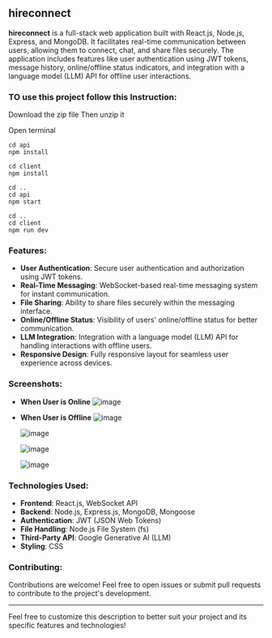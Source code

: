 
## hireconnect

**hireconnect** is a full-stack web application built with React.js, Node.js, Express, and MongoDB. It facilitates real-time communication between users, allowing them to connect, chat, and share files securely. The application includes features like user authentication using JWT tokens, message history, online/offline status indicators, and integration with a language model (LLM) API for offline user interactions.

### TO use this project follow this Instruction:
Download the zip file
Then unzip it

Open terminal 
``` 
cd api    
npm install

cd client
npm install

cd ..
cd api
npm start

cd ..
cd client
npm run dev
```

### Features:
- **User Authentication**: Secure user authentication and authorization using JWT tokens.
- **Real-Time Messaging**: WebSocket-based real-time messaging system for instant communication.
- **File Sharing**: Ability to share files securely within the messaging interface.
- **Online/Offline Status**: Visibility of users' online/offline status for better communication.
- **LLM Integration**: Integration with a language model (LLM) API for handling interactions with offline users.
- **Responsive Design**: Fully responsive layout for seamless user experience across devices.

### Screenshots:
- **When User is Online**
  ![image](https://github.com/im-kronos/Hire-Connect/assets/66472781/31c29e7e-393c-4171-a1e4-e4775e2bfde7)

- **When User is Offline**
  ![image](https://github.com/im-kronos/Hire-Connect/assets/66472781/62a5f5ab-887e-4f2a-bf62-d8fbb79ab072)

  ![image](https://github.com/im-kronos/Hire-Connect/assets/66472781/16cacfa5-1158-4bee-88f0-21b5ea3432f3)

  ![image](https://github.com/im-kronos/Hire-Connect/assets/66472781/eb7f3398-104f-4215-affa-e4c09d0c945f)

  ![image](https://github.com/im-kronos/Hire-Connect/assets/66472781/aea8c20b-a4d8-4125-bdc2-f4df3e46787d)



### Technologies Used:
- **Frontend**: React.js, WebSocket API
- **Backend**: Node.js, Express.js, MongoDB, Mongoose
- **Authentication**: JWT (JSON Web Tokens)
- **File Handling**: Node.js File System (fs)
- **Third-Party API**: Google Generative AI (LLM)
- **Styling**: CSS

### Contributing:
Contributions are welcome! Feel free to open issues or submit pull requests to contribute to the project's development.

---

Feel free to customize this description to better suit your project and its specific features and technologies!
